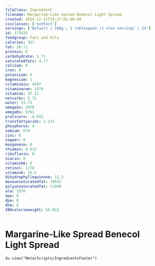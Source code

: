 ```yaml
---
fileClass: Ingredient
filename: Margarine-Like Spread Benecol Light Spread
created: 2024-12-21T19:27:02-06:00
cssclasses: ['nutFact']
servings: ['Default | 100g','1 tablespoon (1 nlea serving) | 14']
id: 171035
foodgroup: Fats and Oils
calories: 357
fat: 38.71
protein: 0
carbohydrate: 5.71
saturatedfats: 4.77
calcium: 4
iron: 0
potassium: 4
magnesium: 1
vitaminaiu: 4567
vitaminarae: 1370
vitamine: 37.22
netcarbs: 5.71
water: 53.73
omega3s: 1976
omega6s: 9761
pralscore: -0.015
transfattyacids: 2.214
phosphorus: 4
sodium: 670
zinc: 0
copper: 0
manganese: 0
thiamin: 0.012
riboflavin: 0
niacin: 0
vitaminb6: 0
retinol: 1370
vitamink: 56.5
dihydrophylloquinone: 12.3
monounsaturatedfat: 18932
polyunsaturatedfat: 11948
ala: 1976
epa: 0
dpa: 0
dha: 0
200calorieweight: 56.022
---
```


# Margarine-Like Spread Benecol Light Spread

```dataviewjs
dv.view("Meta/Scripts/IngredientsFooter")
```